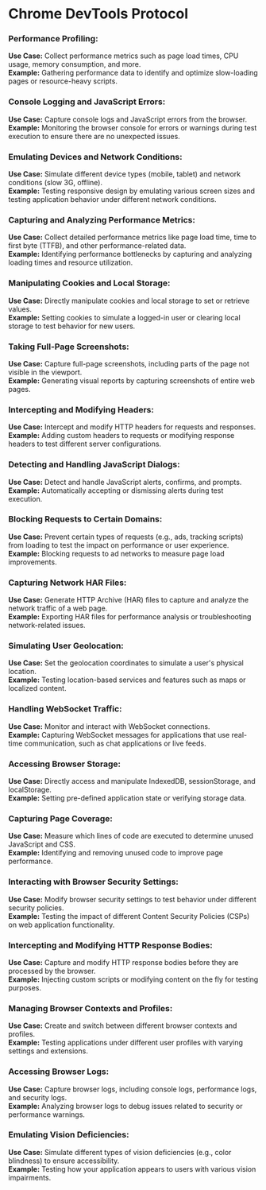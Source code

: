 # Chrome DevTools Protocol

### Performance Profiling:

**Use Case:** Collect performance metrics such as page load times, CPU usage, memory consumption, and more.<br>
**Example:** Gathering performance data to identify and optimize slow-loading pages or resource-heavy scripts.

### Console Logging and JavaScript Errors:

**Use Case:** Capture console logs and JavaScript errors from the browser.<br>
**Example:** Monitoring the browser console for errors or warnings during test execution to ensure there are no unexpected issues.

### Emulating Devices and Network Conditions:

**Use Case:** Simulate different device types (mobile, tablet) and network conditions (slow 3G, offline).<br>
**Example:** Testing responsive design by emulating various screen sizes and testing application behavior under different network conditions.

### Capturing and Analyzing Performance Metrics:

**Use Case:** Collect detailed performance metrics like page load time, time to first byte (TTFB), and other performance-related data.<br>
**Example:** Identifying performance bottlenecks by capturing and analyzing loading times and resource utilization.

### Manipulating Cookies and Local Storage:

**Use Case:** Directly manipulate cookies and local storage to set or retrieve values.<br>
**Example:** Setting cookies to simulate a logged-in user or clearing local storage to test behavior for new users.

### Taking Full-Page Screenshots:

**Use Case:** Capture full-page screenshots, including parts of the page not visible in the viewport.<br>
**Example:** Generating visual reports by capturing screenshots of entire web pages.

### Intercepting and Modifying Headers:

**Use Case:** Intercept and modify HTTP headers for requests and responses.<br>
**Example:** Adding custom headers to requests or modifying response headers to test different server configurations.

### Detecting and Handling JavaScript Dialogs:

**Use Case:** Detect and handle JavaScript alerts, confirms, and prompts.<br>
**Example:** Automatically accepting or dismissing alerts during test execution.

### Blocking Requests to Certain Domains:

**Use Case:** Prevent certain types of requests (e.g., ads, tracking scripts) from loading to test the impact on performance or user experience.<br>
**Example:** Blocking requests to ad networks to measure page load improvements.

### Capturing Network HAR Files:

**Use Case:** Generate HTTP Archive (HAR) files to capture and analyze the network traffic of a web page.<br>
**Example:** Exporting HAR files for performance analysis or troubleshooting network-related issues.

### Simulating User Geolocation:

**Use Case:** Set the geolocation coordinates to simulate a user's physical location.<br>
**Example:** Testing location-based services and features such as maps or localized content.

### Handling WebSocket Traffic:

**Use Case:** Monitor and interact with WebSocket connections.<br>
**Example:** Capturing WebSocket messages for applications that use real-time communication, such as chat applications or live feeds.

### Accessing Browser Storage:

**Use Case:** Directly access and manipulate IndexedDB, sessionStorage, and localStorage.<br>
**Example:** Setting pre-defined application state or verifying storage data.

### Capturing Page Coverage:

**Use Case:** Measure which lines of code are executed to determine unused JavaScript and CSS.<br>
**Example:** Identifying and removing unused code to improve page performance.

### Interacting with Browser Security Settings:

**Use Case:** Modify browser security settings to test behavior under different security policies.<br>
**Example:** Testing the impact of different Content Security Policies (CSPs) on web application functionality.

### Intercepting and Modifying HTTP Response Bodies:

**Use Case:** Capture and modify HTTP response bodies before they are processed by the browser.<br>
**Example:** Injecting custom scripts or modifying content on the fly for testing purposes.

### Managing Browser Contexts and Profiles:

**Use Case:** Create and switch between different browser contexts and profiles.<br>
**Example:** Testing applications under different user profiles with varying settings and extensions.

### Accessing Browser Logs:

**Use Case:** Capture browser logs, including console logs, performance logs, and security logs.<br>
**Example:** Analyzing browser logs to debug issues related to security or performance warnings.

### Emulating Vision Deficiencies:

**Use Case:** Simulate different types of vision deficiencies (e.g., color blindness) to ensure accessibility.<br>
**Example:** Testing how your application appears to users with various vision impairments.

